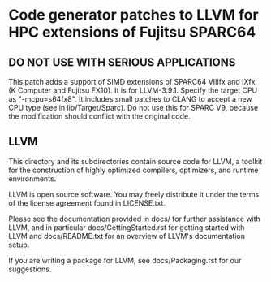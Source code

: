 Code generator patches to LLVM for HPC extensions of Fujitsu SPARC64
====================================================================

DO NOT USE WITH SERIOUS APPLICATIONS
------------------------------------

This patch adds a support of SIMD extensions of SPARC64 VIIIfx and
IXfx (K Computer and Fujitsu FX10).  It is for LLVM-3.9.1.  Specify
the target CPU as "-mcpu=s64fx8".  It includes small patches to CLANG
to accept a new CPU type (see in lib/Target/Sparc).  Do not use this
for SPARC V9, because the modification should conflict with the
original code.

LLVM
----

This directory and its subdirectories contain source code for LLVM,
a toolkit for the construction of highly optimized compilers,
optimizers, and runtime environments.

LLVM is open source software. You may freely distribute it under the terms of
the license agreement found in LICENSE.txt.

Please see the documentation provided in docs/ for further
assistance with LLVM, and in particular docs/GettingStarted.rst for getting
started with LLVM and docs/README.txt for an overview of LLVM's
documentation setup.

If you are writing a package for LLVM, see docs/Packaging.rst for our
suggestions.
